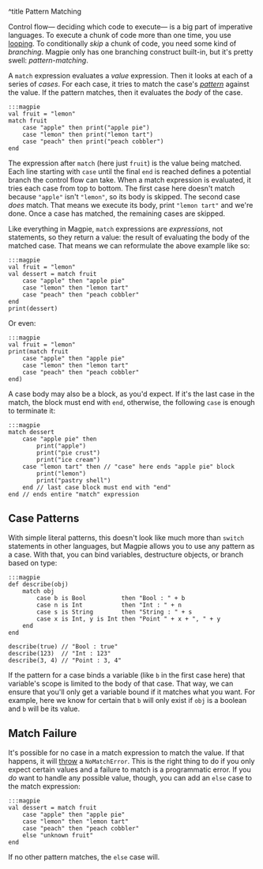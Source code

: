 ^title Pattern Matching

Control flow&mdash; deciding which code to execute&mdash; is a big part of imperative languages. To execute a chunk of code more than one time, you use [looping](looping.html). To conditionally *skip* a chunk of code, you need some kind of *branching*. Magpie only has one branching construct built-in, but it's pretty swell: *pattern-matching*.

A `match` expression evaluates a *value* expression. Then it looks at each of a series of *cases*. For each case, it tries to match the case's [*pattern*](patterns.html) against the value. If the pattern matches, then it evaluates the *body* of the case.

    :::magpie
    val fruit = "lemon"
    match fruit
        case "apple" then print("apple pie")
        case "lemon" then print("lemon tart")
        case "peach" then print("peach cobbler")
    end

The expression after `match` (here just `fruit`) is the value being matched. Each line starting with `case` until the final `end` is reached defines a potential branch the control flow can take. When a match expression is evaluated, it tries each case from top to bottom. The first case here doesn't match because `"apple"` isn't `"lemon"`, so its body is skipped. The second case *does* match. That means we execute its body, print `"lemon tart"` and we're done. Once a case has matched, the remaining cases are skipped.

Like everything in Magpie, `match` expressions are *expressions*, not statements, so they return a value: the result of evaluating the body of the matched case. That means we can reformulate the above example like so:

    :::magpie
    val fruit = "lemon"
    val dessert = match fruit
        case "apple" then "apple pie"
        case "lemon" then "lemon tart"
        case "peach" then "peach cobbler"
    end
    print(dessert)

Or even:

    :::magpie
    val fruit = "lemon"
    print(match fruit
        case "apple" then "apple pie"
        case "lemon" then "lemon tart"
        case "peach" then "peach cobbler"
    end)

A case body may also be a block, as you'd expect. If it's the last case in the match, the block must end with `end`, otherwise, the following `case` is enough to terminate it:

    :::magpie
    match dessert
        case "apple pie" then
            print("apple")
            print("pie crust")
            print("ice cream")
        case "lemon tart" then // "case" here ends "apple pie" block
            print("lemon")
            print("pastry shell")
        end // last case block must end with "end"
    end // ends entire "match" expression

## Case Patterns

With simple literal patterns, this doesn't look like much more than `switch` statements in other languages, but Magpie allows you to use any pattern as a case. With that, you can bind variables, destructure objects, or branch based on type:

    :::magpie
    def describe(obj)
        match obj
            case b is Bool          then "Bool : " + b
            case n is Int           then "Int : " + n
            case s is String        then "String : " + s
            case x is Int, y is Int then "Point " + x + ", " + y
        end
    end

    describe(true) // "Bool : true"
    describe(123)  // "Int : 123"
    describe(3, 4) // "Point : 3, 4"

If the pattern for a case binds a variable (like `b` in the first case here) that variable's scope is limited to the body of that case. That way, we can ensure that you'll only get a variable bound if it matches what you want. For example, here we know for certain that `b` will only exist if `obj` is a boolean and `b` will be its value.

## Match Failure

It's possible for no case in a match expression to match the value. If that happens, it will [throw](error-handling.html) a `NoMatchError`. This is the right thing to do if you only expect certain values and a failure to match is a programmatic error. If you *do* want to handle any possible value, though, you can add an `else` case to the match expression:

    :::magpie
    val dessert = match fruit
        case "apple" then "apple pie"
        case "lemon" then "lemon tart"
        case "peach" then "peach cobbler"
        else "unknown fruit"
    end

If no other pattern matches, the `else` case will.
